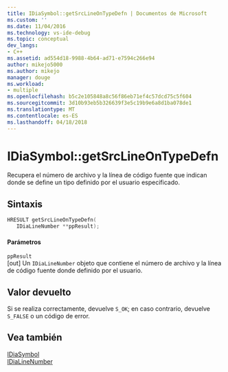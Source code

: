```yaml
---
title: IDiaSymbol::getSrcLineOnTypeDefn | Documentos de Microsoft
ms.custom: ''
ms.date: 11/04/2016
ms.technology: vs-ide-debug
ms.topic: conceptual
dev_langs:
- C++
ms.assetid: ad554d18-9988-4b64-ad71-e7594c266e94
author: mikejo5000
ms.author: mikejo
manager: douge
ms.workload:
- multiple
ms.openlocfilehash: b5c2e105848a8c56f86eb71ef4c57dcd75c5f604
ms.sourcegitcommit: 3d10b93eb5b326639f3e5c19b9e6a8d1ba078de1
ms.translationtype: MT
ms.contentlocale: es-ES
ms.lasthandoff: 04/18/2018
---
```

# <a name="idiasymbolgetsrclineontypedefn"></a>IDiaSymbol::getSrcLineOnTypeDefn
Recupera el número de archivo y la línea de código fuente que indican donde se define un tipo definido por el usuario especificado.  
  
## <a name="syntax"></a>Sintaxis  
  
```C++  
HRESULT getSrcLineOnTypeDefn(  
   IDiaLineNumber **ppResult);  
```  
  
#### <a name="parameters"></a>Parámetros  
 `ppResult`  
 [out] Un `IDiaLineNumber` objeto que contiene el número de archivo y la línea de código fuente donde definido por el usuario.  
  
## <a name="return-value"></a>Valor devuelto  
 Si se realiza correctamente, devuelve `S_OK`; en caso contrario, devuelve `S_FALSE` o un código de error.  
  
## <a name="see-also"></a>Vea también  
 [IDiaSymbol](../../debugger/debug-interface-access/idiasymbol.md)   
 [IDiaLineNumber](../../debugger/debug-interface-access/idialinenumber.md)